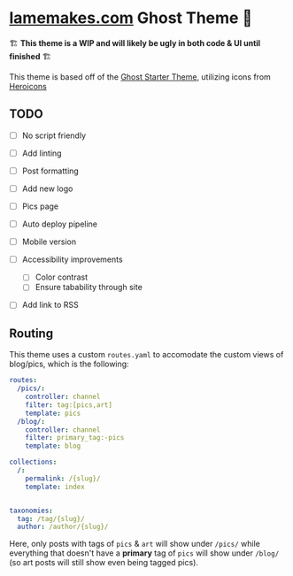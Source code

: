 # [lamemakes.com](https://lamemakes.com) Ghost Theme 👻

🏗️ **This theme is a WIP and will likely be ugly in both code & UI until finished** 🏗️

This theme is based off of the [Ghost Starter Theme](https://github.com/TryGhost/Starter), utilizing icons from [Heroicons](https://heroicons.com)

## TODO

- [ ] No script friendly
- [ ] Add linting
- [ ] Post formatting
- [ ] Add new logo
- [ ] Pics page
- [ ] Auto deploy pipeline
- [ ] Mobile version
- [ ] Accessibility improvements
  - [ ] Color contrast
  - [ ] Ensure tabability through site
- [ ] Add link to RSS


## Routing

This theme uses a custom `routes.yaml` to accomodate the custom views of blog/pics, which is the following:

```yaml
routes:
  /pics/:
    controller: channel
    filter: tag:[pics,art]
    template: pics
  /blog/:
    controller: channel
    filter: primary_tag:-pics
    template: blog

collections:
  /:
    permalink: /{slug}/
    template: index


taxonomies:
  tag: /tag/{slug}/
  author: /author/{slug}/
```

Here, only posts with tags of `pics` & `art` will show under `/pics/` while everything that doesn't have a **primary** tag of `pics` will show under `/blog/` (so art posts will still show even being tagged pics).